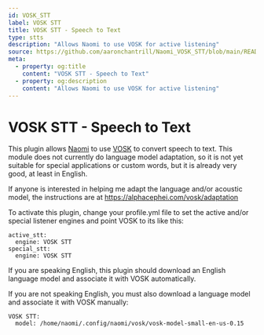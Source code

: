 ```yaml
---
id: VOSK_STT
label: VOSK STT
title: VOSK STT - Speech to Text
type: stts
description: "Allows Naomi to use VOSK for active listening"
source: https://github.com/aaronchantrill/Naomi_VOSK_STT/blob/main/README.md
meta:
  - property: og:title
    content: "VOSK STT - Speech to Text"
  - property: og:description
    content: "Allows Naomi to use VOSK for active listening"
---
```


# VOSK STT - Speech to Text

This plugin allows [Naomi](https://projectnaomi.com/) to use [VOSK](https://alphacephei.com/vosk/)  to convert speech to text. This module does not
currently do language model adaptation, so it is not yet suitable for special
applications or custom words, but it is already very good, at least in English.

If anyone is interested in helping me adapt the language and/or acoustic
model, the instructions are at https://alphacephei.com/vosk/adaptation

To activate this plugin, change your profile.yml file to set the active and/or
special listener engines and point VOSK to its like this:

```
active_stt:
  engine: VOSK STT
special_stt:
  engine: VOSK STT
```

If you are speaking English, this plugin should download an English language
model and associate it with VOSK automatically.

If you are not speaking English, you must also download a language model and
associate it with VOSK manually:
```
VOSK STT:
  model: /home/naomi/.config/naomi/vosk/vosk-model-small-en-us-0.15
```
<EditPageLink/>
